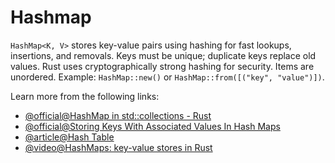 # Hashmap

`HashMap<K, V>` stores key-value pairs using hashing for fast lookups, insertions, and removals. Keys must be unique; duplicate keys replace old values. Rust uses cryptographically strong hashing for security. Items are unordered. Example: `HashMap::new()` or `HashMap::from([("key", "value")])`.

Learn more from the following links:

- [@official@HashMap in std::collections - Rust](https://doc.rust-lang.org/std/collections/struct.HashMap.html)
- [@official@Storing Keys With Associated Values In Hash Maps](https://doc.rust-lang.org/book/ch08-03-hash-maps.html?highlight=hashmap#storing-keys-with-associated-values-in-hash-maps)
- [@article@Hash Table](https://en.wikipedia.org/wiki/Hash_table)
- [@video@HashMaps: key-value stores in Rust](https://www.youtube.com/watch?v=BfmSYuDdg8Q)
